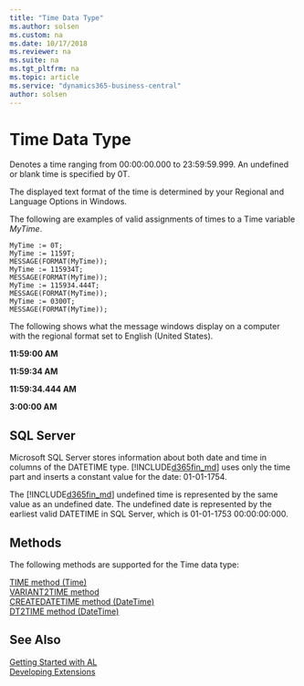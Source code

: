 ```yaml
---
title: "Time Data Type"
ms.author: solsen
ms.custom: na
ms.date: 10/17/2018
ms.reviewer: na
ms.suite: na
ms.tgt_pltfrm: na
ms.topic: article
ms.service: "dynamics365-business-central"
author: solsen
---
```

[//]: # (START>DO_NOT_EDIT)
[//]: # (IMPORTANT:Do not edit any of the content between here and the END>DO_NOT_EDIT.)
[//]: # (Any modifications should be made in the .xml files in the ModernDev repo.)
# Time Data Type
Denotes a time ranging from 00:00:00.000 to 23:59:59.999. An undefined or blank time is specified by 0T.



[//]: # (IMPORTANT: END>DO_NOT_EDIT)

 The displayed text format of the time is determined by your Regional and Language Options in Windows.  
  
 The following are examples of valid assignments of times to a Time variable *MyTime*.  
  
```  
MyTime := 0T;  
MyTime := 1159T;  
MESSAGE(FORMAT(MyTime));  
MyTime := 115934T;  
MESSAGE(FORMAT(MyTime));  
MyTime := 115934.444T;  
MESSAGE(FORMAT(MyTime));  
MyTime := 0300T;  
MESSAGE(FORMAT(MyTime));  
```  
  
 The following shows what the message windows display on a computer with the regional format set to English (United States).  
  
 **11:59:00 AM**  
  
 **11:59:34 AM**  
  
 **11:59:34.444 AM**  
  
 **3:00:00 AM**  
  
## SQL Server  
 Microsoft SQL Server stores information about both date and time in columns of the DATETIME type. [!INCLUDE[d365fin_md](../includes/d365fin_md.md)] uses only the time part and inserts a constant value for the date: 01-01-1754.  
  
 The [!INCLUDE[d365fin_md](../includes/d365fin_md.md)] undefined time is represented by the same value as an undefined date. The undefined date is represented by the earliest valid DATETIME in SQL Server, which is 01-01-1753 00:00:00:000.  
  
## Methods
The following methods are supported for the Time data type:

[TIME method (Time)](../methods/devenv-time-method-time.md)   
[VARIANT2TIME method](../methods/devenv-variant2time-method.md)   
[CREATEDATETIME method (DateTime)](../methods/devenv-createdatetime-method-datetime.md)   
[DT2TIME method (DateTime)](../methods/devenv-dt2time-method-datetime.md)


## See Also
[Getting Started with AL](../../devenv-get-started.md)  
[Developing Extensions](../../devenv-dev-overview.md)  